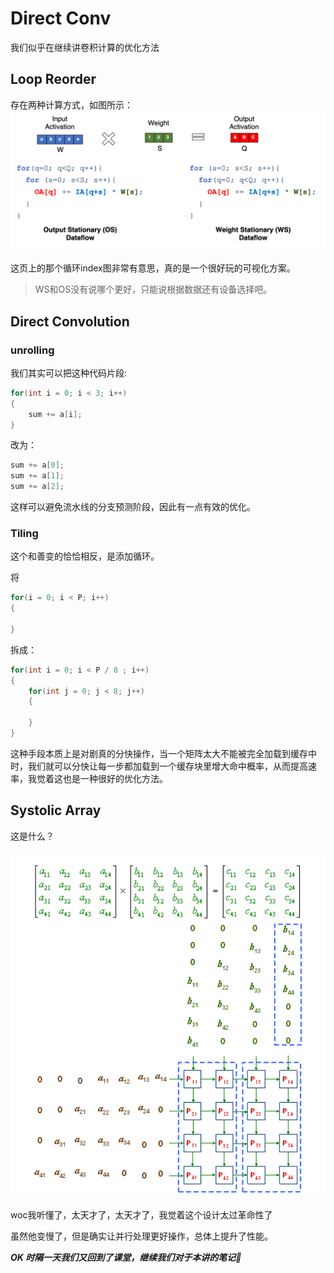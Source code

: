 # Direct Conv
我们似乎在继续讲卷积计算的优化方法
## Loop Reorder
存在两种计算方式，如图所示：
![uiui](../pictures/image%20copy%207.png)

这页上的那个循环index图非常有意思，真的是一个很好玩的可视化方案。

>WS和OS没有说哪个更好，只能说根据数据还有设备选择吧。

## Direct Convolution

### unrolling
我们其实可以把这种代码片段:
```Cpp
for(int i = 0; i < 3; i++)
{
    sum += a[i];
}
```

改为：
```Cpp
sum += a[0];
sum += a[1];
sum += a[2];
```
这样可以避免流水线的分支预测阶段，因此有一点有效的优化。

### Tiling
这个和善变的恰恰相反，是添加循环。

将 
```Cpp
for(i = 0; i < P; i++)
{

}
```

拆成：
```Cpp
for(int i = 0; i < P / 8 ; i++)
{
    for(int j = 0; j < 8; j++)
    {

    }
}
```

这种手段本质上是对剧真的分快操作，当一个矩阵太大不能被完全加载到缓存中时，我们就可以分快让每一步都加载到一个缓存块里增大命中概率，从而提高速率，我觉着这也是一种很好的优化方法。

## Systolic Array
这是什么？

![po](../pictures/image%20copy%208.png)

woc我听懂了，太天才了，太天才了，我觉着这个设计太过革命性了

虽然他变慢了，但是确实让并行处理更好操作，总体上提升了性能。


***OK 时隔一天我们又回到了课堂，继续我们对于本讲的笔记📒***



